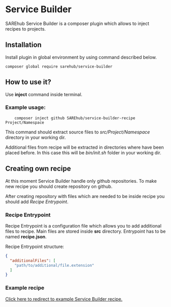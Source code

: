 # Service Builder
SAREhub Service Builder is a composer plugin which allows to inject recipes to projects.

## Installation
Install plugin in global environment by using command described below.

```
composer global require sarehub/service-builder
```

## How to use it?
Use **inject** command inside terminal.

### Example usage:

``` 
    composer inject github SAREhub/service-builder-recipe Project/Namespace
```

This command should extract source files to _src/Project/Namespace_ directory in your working dir.

Additional files from recipe will be extracted in directories where have been placed before. In this case 
this will be _bin/init.sh_ folder in your working dir.

## Creating own recipe
At this moment Service Builder handle only github repositories. To make new recipe you should 
create repository on github.

After creating repository with files which are needed to be inside recipe you should add
*Recipe Entrypoint*.

### Recipe Entrypoint
Recipe Entrypoint is a configuration file which allows you to add additional files to
 recipe. Main files are stored inside **src** directory. Entrypoint has to be named 
 **recipe.json**.
 
Recipe Entrypoint structure:
```json
{
  "additionalFiles": [
    "path/to/additional/file.extension"
  ]
}
```

### Example recipe
<a href="https://github.com/SAREhub/service-builder-recipe">Click here to redirect to example Service Builder recipe.</a>